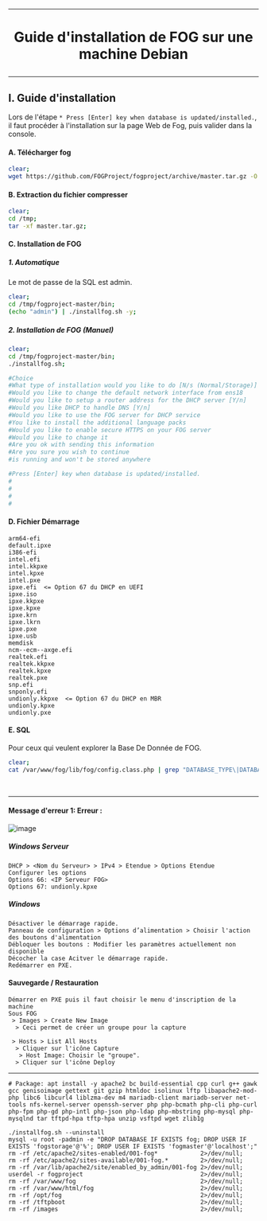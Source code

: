 ----------------------------------------------------------------------------------------------------------------------------
# <p align='center'> Guide d'installation de FOG sur une machine Debian </p>

----------------------------------------------------------------------------------------------------------------------------
## I. Guide d'installation
Lors de l'étape `* Press [Enter] key when database is updated/installed.`, il faut procéder à l'installation sur la page Web de Fog, puis valider dans la console.

#### A. Télécharger fog
```bash
clear;
wget https://github.com/FOGProject/fogproject/archive/master.tar.gz -O /tmp/master.tar.gz 2>/dev/null;
```

#### B. Extraction du fichier compresser
```bash
clear;
cd /tmp;
tar -xf master.tar.gz;
```

#### C. Installation de FOG

##### 1. Automatique
Le mot de passe de la SQL est admin.
```bash
clear;
cd /tmp/fogproject-master/bin;
(echo "admin") | ./installfog.sh -y;
```

##### 2. Installation de FOG (Manuel)
```bash
clear;
cd /tmp/fogproject-master/bin;
./installfog.sh;

#Choice                                                                : 2
#What type of installation would you like to do [N/s (Normal/Storage)] ? N
#Would you like to change the default network interface from ens18     ? N
#Would you like to setup a router address for the DHCP server [Y/n]    ? N
#Would you like DHCP to handle DNS [Y/n]                               ? N
#Would you like to use the FOG server for DHCP service                 ? N
#You like to install the additional language packs                     ? Y
#Would you like to enable secure HTTPS on your FOG server              ? N
#Would you like to change it                                           ? N
#Are you ok with sending this information                              ? Y
#Are you sure you wish to continue                                     ? Y
#is running and won't be stored anywhere                               : Mot de passe du compte root de la Base de Donnée SQL

#Press [Enter] key when database is updated/installed.                 : Aller http//X.X.X.X/fog/management
#                                                                      : Username: fog
#                                                                      : Password: admin
#                                                                      : Cliquer sur Install Now
#                                                                      : Entrer dans la console
```

#### D. Fichier Démarrage
```
arm64-efi
default.ipxe
i386-efi
intel.efi
intel.kkpxe
intel.kpxe
intel.pxe
ipxe.efi  <= Option 67 du DHCP en UEFI
ipxe.iso
ipxe.kkpxe
ipxe.kpxe
ipxe.krn
ipxe.lkrn
ipxe.pxe
ipxe.usb
memdisk
ncm--ecm--axge.efi
realtek.efi
realtek.kkpxe
realtek.kpxe
realtek.pxe
snp.efi
snponly.efi
undionly.kkpxe  <= Option 67 du DHCP en MBR
undionly.kpxe
undionly.pxe
```

#### E. SQL
Pour ceux qui veulent explorer la Base De Donnée de FOG.
```bash
clear;
cat /var/www/fog/lib/fog/config.class.php | grep "DATABASE_TYPE\|DATABASE_HOST\|DATABASE_NAME\|DATABASE_USERNAME\|DATABASE_PASSWORD";
```

<br />

----------------------------------------------------------------------------------------------------------------------------
#### Message d'erreur 1: Erreur :
![image](https://github.com/dexter74/Linux/assets/35907/c6f06ec4-f058-40ef-a6f7-eafe9739c9c7)
##### Windows Serveur
```
DHCP > <Nom du Serveur> > IPv4 > Etendue > Options Etendue
Configurer les options
Options 66: <IP Serveur FOG>
Options 67: undionly.kpxe
```

##### Windows
```
Désactiver le démarrage rapide.
Panneau de configuration > Options d’alimentation > Choisir l'action des boutons d'alimentation
Débloquer les boutons : Modifier les paramètres actuellement non disponible
Décocher la case Acitver le démarrage rapide.
Redémarrer en PXE.
```

#### Sauvegarde / Restauration
```
Démarrer en PXE puis il faut choisir le menu d'inscription de la machine
Sous FOG
 > Images > Create New Image
  > Ceci permet de créer un groupe pour la capture

 > Hosts > List All Hosts
  > Cliquer sur l'icône Capture
   > Host Image: Choisir le "groupe".
  > Cliquer sur l'icône Deploy
```
----------------------------------------------------------------------------------------------------------------------------
```
# Package: apt install -y apache2 bc build-essential cpp curl g++ gawk gcc genisoimage gettext git gzip htmldoc isolinux lftp libapache2-mod-php libc6 libcurl4 liblzma-dev m4 mariadb-client mariadb-server net-tools nfs-kernel-server openssh-server php php-bcmath php-cli php-curl php-fpm php-gd php-intl php-json php-ldap php-mbstring php-mysql php-mysqlnd tar tftpd-hpa tftp-hpa unzip vsftpd wget zlib1g

./installfog.sh --uninstall
mysql -u root -padmin -e "DROP DATABASE IF EXISTS fog; DROP USER IF EXISTS 'fogstorage'@'%'; DROP USER IF EXISTS 'fogmaster'@'localhost';"
rm -rf /etc/apache2/sites-enabled/001-fog*            2>/dev/null;
rm -rf /etc/apache2/sites-available/001-fog.*         2>/dev/null;
rm -rf /var/lib/apache2/site/enabled_by_admin/001-fog 2>/dev/null;
userdel -r fogproject                                 2>/dev/null;
rm -rf /var/www/fog                                   2>/dev/null;
rm -rf /var/www/html/fog                              2>/dev/null;
rm -rf /opt/fog                                       2>/dev/null;
rm -rf /tftpboot                                      2>/dev/null;
rm -rf /images                                        2>/dev/null;
